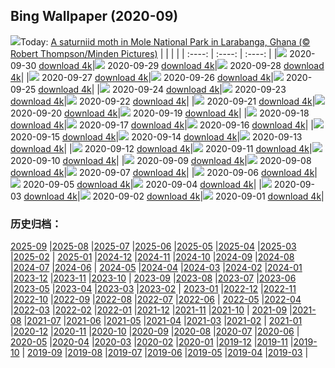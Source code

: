 ## Bing Wallpaper (2020-09)
![](http://cn.bing.com/th?id=OHR.LaragangaMoth_EN-US2112895555_UHD.jpg&w=1000)Today: [A saturniid moth in Mole National Park in Larabanga, Ghana (© Robert Thompson/Minden Pictures)](http://cn.bing.com/th?id=OHR.LaragangaMoth_EN-US2112895555_UHD.jpg)
|      |      |      |
| :----: | :----: | :----: |
|![](http://cn.bing.com/th?id=OHR.LaragangaMoth_EN-US2112895555_UHD.jpg&pid=hp&w=384&h=216&rs=1&c=4) 2020-09-30 [download 4k](http://cn.bing.com/th?id=OHR.LaragangaMoth_EN-US2112895555_UHD.jpg)|![](http://cn.bing.com/th?id=OHR.Lavaux_EN-US2058068352_UHD.jpg&pid=hp&w=384&h=216&rs=1&c=4) 2020-09-29 [download 4k](http://cn.bing.com/th?id=OHR.Lavaux_EN-US2058068352_UHD.jpg)|![](http://cn.bing.com/th?id=OHR.GreatBlueShark_EN-US2007599182_UHD.jpg&pid=hp&w=384&h=216&rs=1&c=4) 2020-09-28 [download 4k](http://cn.bing.com/th?id=OHR.GreatBlueShark_EN-US2007599182_UHD.jpg)|
|![](http://cn.bing.com/th?id=OHR.FraserRiver_EN-US1907103451_UHD.jpg&pid=hp&w=384&h=216&rs=1&c=4) 2020-09-27 [download 4k](http://cn.bing.com/th?id=OHR.FraserRiver_EN-US1907103451_UHD.jpg)|![](http://cn.bing.com/th?id=OHR.WatkinsGlen_EN-US1837020817_UHD.jpg&pid=hp&w=384&h=216&rs=1&c=4) 2020-09-26 [download 4k](http://cn.bing.com/th?id=OHR.WatkinsGlen_EN-US1837020817_UHD.jpg)|![](http://cn.bing.com/th?id=OHR.NatBookFest_EN-US1774393617_UHD.jpg&pid=hp&w=384&h=216&rs=1&c=4) 2020-09-25 [download 4k](http://cn.bing.com/th?id=OHR.NatBookFest_EN-US1774393617_UHD.jpg)|
|![](http://cn.bing.com/th?id=OHR.Almabtrieb_EN-US4018816112_UHD.jpg&pid=hp&w=384&h=216&rs=1&c=4) 2020-09-24 [download 4k](http://cn.bing.com/th?id=OHR.Almabtrieb_EN-US4018816112_UHD.jpg)|![](http://cn.bing.com/th?id=OHR.GoldenGinkgo_EN-US3839968097_UHD.jpg&pid=hp&w=384&h=216&rs=1&c=4) 2020-09-23 [download 4k](http://cn.bing.com/th?id=OHR.GoldenGinkgo_EN-US3839968097_UHD.jpg)|![](http://cn.bing.com/th?id=OHR.Matamata_EN-US3735598473_UHD.jpg&pid=hp&w=384&h=216&rs=1&c=4) 2020-09-22 [download 4k](http://cn.bing.com/th?id=OHR.Matamata_EN-US3735598473_UHD.jpg)|
|![](http://cn.bing.com/th?id=OHR.ToleranceShip_EN-US3673736433_UHD.jpg&pid=hp&w=384&h=216&rs=1&c=4) 2020-09-21 [download 4k](http://cn.bing.com/th?id=OHR.ToleranceShip_EN-US3673736433_UHD.jpg)|![](http://cn.bing.com/th?id=OHR.MontereyPup_EN-US2187059694_UHD.jpg&pid=hp&w=384&h=216&rs=1&c=4) 2020-09-20 [download 4k](http://cn.bing.com/th?id=OHR.MontereyPup_EN-US2187059694_UHD.jpg)|![](http://cn.bing.com/th?id=OHR.PirateSails_EN-US2113873762_UHD.jpg&pid=hp&w=384&h=216&rs=1&c=4) 2020-09-19 [download 4k](http://cn.bing.com/th?id=OHR.PirateSails_EN-US2113873762_UHD.jpg)|
|![](http://cn.bing.com/th?id=OHR.IcelandicRettir_EN-US1987964770_UHD.jpg&pid=hp&w=384&h=216&rs=1&c=4) 2020-09-18 [download 4k](http://cn.bing.com/th?id=OHR.IcelandicRettir_EN-US1987964770_UHD.jpg)|![](http://cn.bing.com/th?id=OHR.NationalArchives_EN-US1893473664_UHD.jpg&pid=hp&w=384&h=216&rs=1&c=4) 2020-09-17 [download 4k](http://cn.bing.com/th?id=OHR.NationalArchives_EN-US1893473664_UHD.jpg)|![](http://cn.bing.com/th?id=OHR.CityofGuanajuato_EN-US1849642207_UHD.jpg&pid=hp&w=384&h=216&rs=1&c=4) 2020-09-16 [download 4k](http://cn.bing.com/th?id=OHR.CityofGuanajuato_EN-US1849642207_UHD.jpg)|
|![](http://cn.bing.com/th?id=OHR.OutofManyOne_EN-US1814996781_UHD.jpg&pid=hp&w=384&h=216&rs=1&c=4) 2020-09-15 [download 4k](http://cn.bing.com/th?id=OHR.OutofManyOne_EN-US1814996781_UHD.jpg)|![](http://cn.bing.com/th?id=OHR.YellowBells_EN-US1777995807_UHD.jpg&pid=hp&w=384&h=216&rs=1&c=4) 2020-09-14 [download 4k](http://cn.bing.com/th?id=OHR.YellowBells_EN-US1777995807_UHD.jpg)|![](http://cn.bing.com/th?id=OHR.SangreCristoDunes_EN-US1709681114_UHD.jpg&pid=hp&w=384&h=216&rs=1&c=4) 2020-09-13 [download 4k](http://cn.bing.com/th?id=OHR.SangreCristoDunes_EN-US1709681114_UHD.jpg)|
|![](http://cn.bing.com/th?id=OHR.MedievalRocamadour_EN-US1628540443_UHD.jpg&pid=hp&w=384&h=216&rs=1&c=4) 2020-09-12 [download 4k](http://cn.bing.com/th?id=OHR.MedievalRocamadour_EN-US1628540443_UHD.jpg)|![](http://cn.bing.com/th?id=OHR.FreedomTower_EN-US1578681459_UHD.jpg&pid=hp&w=384&h=216&rs=1&c=4) 2020-09-11 [download 4k](http://cn.bing.com/th?id=OHR.FreedomTower_EN-US1578681459_UHD.jpg)|![](http://cn.bing.com/th?id=OHR.KanchanaburiWaterfall_EN-US2607409705_UHD.jpg&pid=hp&w=384&h=216&rs=1&c=4) 2020-09-10 [download 4k](http://cn.bing.com/th?id=OHR.KanchanaburiWaterfall_EN-US2607409705_UHD.jpg)|
|![](http://cn.bing.com/th?id=OHR.BeardedReedling_EN-US4518834402_UHD.jpg&pid=hp&w=384&h=216&rs=1&c=4) 2020-09-09 [download 4k](http://cn.bing.com/th?id=OHR.BeardedReedling_EN-US4518834402_UHD.jpg)|![](http://cn.bing.com/th?id=OHR.OttoSettembre_EN-US4440807368_UHD.jpg&pid=hp&w=384&h=216&rs=1&c=4) 2020-09-08 [download 4k](http://cn.bing.com/th?id=OHR.OttoSettembre_EN-US4440807368_UHD.jpg)|![](http://cn.bing.com/th?id=OHR.HammeringMan_EN-US4359081607_UHD.jpg&pid=hp&w=384&h=216&rs=1&c=4) 2020-09-07 [download 4k](http://cn.bing.com/th?id=OHR.HammeringMan_EN-US4359081607_UHD.jpg)|
|![](http://cn.bing.com/th?id=OHR.LongIsland_EN-US4283514207_UHD.jpg&pid=hp&w=384&h=216&rs=1&c=4) 2020-09-06 [download 4k](http://cn.bing.com/th?id=OHR.LongIsland_EN-US4283514207_UHD.jpg)|![](http://cn.bing.com/th?id=OHR.BeaverDam_EN-US4184266799_UHD.jpg&pid=hp&w=384&h=216&rs=1&c=4) 2020-09-05 [download 4k](http://cn.bing.com/th?id=OHR.BeaverDam_EN-US4184266799_UHD.jpg)|![](http://cn.bing.com/th?id=OHR.PicoIsland_EN-US3959411167_UHD.jpg&pid=hp&w=384&h=216&rs=1&c=4) 2020-09-04 [download 4k](http://cn.bing.com/th?id=OHR.PicoIsland_EN-US3959411167_UHD.jpg)|
|![](http://cn.bing.com/th?id=OHR.FinancialTowers_EN-US3881212547_UHD.jpg&pid=hp&w=384&h=216&rs=1&c=4) 2020-09-03 [download 4k](http://cn.bing.com/th?id=OHR.FinancialTowers_EN-US3881212547_UHD.jpg)|![](http://cn.bing.com/th?id=OHR.SmithRock_EN-US3778263265_UHD.jpg&pid=hp&w=384&h=216&rs=1&c=4) 2020-09-02 [download 4k](http://cn.bing.com/th?id=OHR.SmithRock_EN-US3778263265_UHD.jpg)|![](http://cn.bing.com/th?id=OHR.OysterMushroom_EN-US3687134393_UHD.jpg&pid=hp&w=384&h=216&rs=1&c=4) 2020-09-01 [download 4k](http://cn.bing.com/th?id=OHR.OysterMushroom_EN-US3687134393_UHD.jpg)|
### 历史归档：
[2025-09](/picture/2025-09/) |[2025-08](/picture/2025-08/) |[2025-07](/picture/2025-07/) |[2025-06](/picture/2025-06/) |[2025-05](/picture/2025-05/) |[2025-04](/picture/2025-04/) |[2025-03](/picture/2025-03/) |[2025-02](/picture/2025-02/) |
[2025-01](/picture/2025-01/) |[2024-12](/picture/2024-12/) |[2024-11](/picture/2024-11/) |[2024-10](/picture/2024-10/) |[2024-09](/picture/2024-09/) |[2024-08](/picture/2024-08/) |[2024-07](/picture/2024-07/) |[2024-06](/picture/2024-06/) |
[2024-05](/picture/2024-05/) |[2024-04](/picture/2024-04/) |[2024-03](/picture/2024-03/) |[2024-02](/picture/2024-02/) |[2024-01](/picture/2024-01/) |[2023-12](/picture/2023-12/) |[2023-11](/picture/2023-11/) |[2023-10](/picture/2023-10/) |
[2023-09](/picture/2023-09/) |[2023-08](/picture/2023-08/) |[2023-07](/picture/2023-07/) |[2023-06](/picture/2023-06/) |[2023-05](/picture/2023-05/) |[2023-04](/picture/2023-04/) |[2023-03](/picture/2023-03/) |[2023-02](/picture/2023-02/) |
[2023-01](/picture/2023-01/) |[2022-12](/picture/2022-12/) |[2022-11](/picture/2022-11/) |[2022-10](/picture/2022-10/) |[2022-09](/picture/2022-09/) |[2022-08](/picture/2022-08/) |[2022-07](/picture/2022-07/) |[2022-06](/picture/2022-06/) |
[2022-05](/picture/2022-05/) |[2022-04](/picture/2022-04/) |[2022-03](/picture/2022-03/) |[2022-02](/picture/2022-02/) |[2022-01](/picture/2022-01/) |[2021-12](/picture/2021-12/) |[2021-11](/picture/2021-11/) |[2021-10](/picture/2021-10/) |
[2021-09](/picture/2021-09/) |[2021-08](/picture/2021-08/) |[2021-07](/picture/2021-07/) |[2021-06](/picture/2021-06/) |[2021-05](/picture/2021-05/) |[2021-04](/picture/2021-04/) |[2021-03](/picture/2021-03/) |[2021-02](/picture/2021-02/) |
[2021-01](/picture/2021-01/) |[2020-12](/picture/2020-12/) |[2020-11](/picture/2020-11/) |[2020-10](/picture/2020-10/) |[2020-09](/picture/2020-09/) |[2020-08](/picture/2020-08/) |[2020-07](/picture/2020-07/) |[2020-06](/picture/2020-06/) |
[2020-05](/picture/2020-05/) |[2020-04](/picture/2020-04/) |[2020-03](/picture/2020-03/) |[2020-02](/picture/2020-02/) |[2020-01](/picture/2020-01/) |[2019-12](/picture/2019-12/) |[2019-11](/picture/2019-11/) |[2019-10](/picture/2019-10/) |
[2019-09](/picture/2019-09/) |[2019-08](/picture/2019-08/) |[2019-07](/picture/2019-07/) |[2019-06](/picture/2019-06/) |[2019-05](/picture/2019-05/) |[2019-04](/picture/2019-04/) |[2019-03](/picture/2019-03/) |
